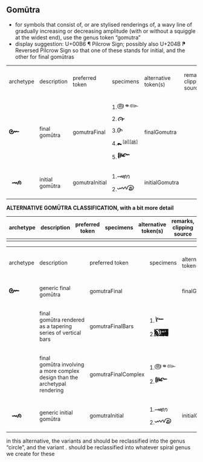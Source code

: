 ## Gomūtra
- for symbols that consist of, or are stylised renderings of, a wavy line of gradually increasing or decreasing amplitude (with or without a squiggle at the widest end), use the genus token “gomutra”
- display suggestion: U+00B6 ¶ Pilcrow Sign; possibly also U+204B ⁋ Reversed Pilcrow Sign so that one of these stands for initial, and the other for final gomūtras


<table class="c52"><tbody><tr class="c16"><td class="c23" colspan="1" rowspan="1"><p class="c4"><span class="c1">archetype</span></p></td><td class="c32" colspan="1" rowspan="1"><p class="c4"><span class="c1">description</span></p></td><td class="c34" colspan="1" rowspan="1"><p class="c4"><span class="c1">preferred token</span></p></td><td class="c39" colspan="1" rowspan="1"><p class="c4"><span class="c1">specimens</span></p></td><td class="c39" colspan="1" rowspan="1"><p class="c4"><span class="c1">alternative token(s)</span></p></td><td class="c17" colspan="1" rowspan="1"><p class="c4"><span class="c1">remarks, clipping source</span></p></td></tr><tr class="c5"><td class="c8" colspan="1" rowspan="1"><p class="c4"><span style="overflow: hidden; display: inline-block; margin: 0.00px 0.00px; border: 0.00px solid #000000; transform: rotate(0.00rad) translateZ(0px); -webkit-transform: rotate(0.00rad) translateZ(0px); width: 27.00px; height: 13.53px;"><img alt="" src="images/image18.png" style="width: 27.00px; height: 13.53px; margin-left: 0.00px; margin-top: 0.00px; transform: rotate(0.00rad) translateZ(0px); -webkit-transform: rotate(0.00rad) translateZ(0px);" title=""></span></p></td><td class="c33" colspan="1" rowspan="1"><p class="c4"><span class="c3 c25">final </span><span class="c9 c3">gom&#363;tra</span></p></td><td class="c18" colspan="1" rowspan="1"><p class="c4"><span class="c1">gomutraFinal</span></p></td><td class="c6" colspan="1" rowspan="1"><p class="c4"><span class="c3 c25">1.</span><span style="overflow: hidden; display: inline-block; margin: 0.00px 0.00px; border: 0.00px solid #000000; transform: rotate(0.00rad) translateZ(0px); -webkit-transform: rotate(0.00rad) translateZ(0px); width: 57.00px; height: 15.00px;"><img alt="9" src="images/image8.png" style="width: 57.00px; height: 15.00px; margin-left: 0.00px; margin-top: 0.00px; transform: rotate(0.00rad) translateZ(0px); -webkit-transform: rotate(0.00rad) translateZ(0px);" title=""></span></p><p class="c4"><span class="c3 c25">2.&nbsp;</span><span style="overflow: hidden; display: inline-block; margin: 0.00px 0.00px; border: 0.00px solid #000000; transform: rotate(0.00rad) translateZ(0px); -webkit-transform: rotate(0.00rad) translateZ(0px); width: 16.53px; height: 12.00px;"><img alt="gomutra" src="images/image2.png" style="width: 16.53px; height: 12.00px; margin-left: 0.00px; margin-top: 0.00px; transform: rotate(0.00rad) translateZ(0px); -webkit-transform: rotate(0.00rad) translateZ(0px);" title=""></span></p><p class="c4"><span class="c3 c25">3.</span><span style="overflow: hidden; display: inline-block; margin: 0.00px 0.00px; border: 0.00px solid #000000; transform: rotate(0.00rad) translateZ(0px); -webkit-transform: rotate(0.00rad) translateZ(0px); width: 15.00px; height: 13.53px;"><img alt="" src="images/image13.png" style="width: 15.00px; height: 13.53px; margin-left: 0.00px; margin-top: 0.00px; transform: rotate(0.00rad) translateZ(0px); -webkit-transform: rotate(0.00rad) translateZ(0px);" title=""></span></p><p class="c4"><span class="c3 c25">4.</span><span style="overflow: hidden; display: inline-block; margin: 0.00px 0.00px; border: 0.00px solid #000000; transform: rotate(0.00rad) translateZ(0px); -webkit-transform: rotate(0.00rad) translateZ(0px); width: 15.00px; height: 12.00px;"><img alt="gomutrafinal" src="images/image10.png" style="width: 15.00px; height: 12.00px; margin-left: 0.00px; margin-top: 0.00px; transform: rotate(0.00rad) translateZ(0px); -webkit-transform: rotate(0.00rad) translateZ(0px);" title=""></span><sup><a href="#cmnt36" id="cmnt_ref36">[aj]</a></sup><sup><a href="#cmnt37" id="cmnt_ref37">[ak]</a></sup></p><p class="c4"><span class="c3 c25">5.</span><span style="overflow: hidden; display: inline-block; margin: 0.00px 0.00px; border: 0.00px solid #000000; transform: rotate(0.00rad) translateZ(0px); -webkit-transform: rotate(0.00rad) translateZ(0px); width: 36.00px; height: 20.00px;"><img alt="" src="images/image52.jpg" style="width: 36.00px; height: 20.00px; margin-left: 0.00px; margin-top: 0.00px; transform: rotate(0.00rad) translateZ(0px); -webkit-transform: rotate(0.00rad) translateZ(0px);" title=""></span></p><p class="c4 c21"><span class="c1"></span></p></td><td class="c6" colspan="1" rowspan="1"><p class="c4"><span class="c1">finalGomutra</span></p></td><td class="c24" colspan="1" rowspan="1"><p class="c4"><span class="c0">&nbsp;</span></p></td></tr><tr class="c5"><td class="c8" colspan="1" rowspan="1"><p class="c4"><span class="c3 c25">&nbsp; </span><span style="overflow: hidden; display: inline-block; margin: 0.00px 0.00px; border: 0.00px solid #000000; transform: rotate(0.00rad) translateZ(0px); -webkit-transform: rotate(0.00rad) translateZ(0px); width: 25.53px; height: 12.00px;"><img alt="" src="images/image21.png" style="width: 25.53px; height: 12.00px; margin-left: 0.00px; margin-top: 0.00px; transform: rotate(0.00rad) translateZ(0px); -webkit-transform: rotate(0.00rad) translateZ(0px);" title=""></span></p></td><td class="c33" colspan="1" rowspan="1"><p class="c4"><span class="c3 c25">initial </span><span class="c3 c9">gom&#363;tra</span></p></td><td class="c18" colspan="1" rowspan="1"><p class="c4"><span class="c1">gomutraInitial</span></p></td><td class="c6" colspan="1" rowspan="1"><p class="c4"><span class="c3 c25">1.</span><span style="overflow: hidden; display: inline-block; margin: 0.00px 0.00px; border: 0.00px solid #000000; transform: rotate(0.00rad) translateZ(0px); -webkit-transform: rotate(0.00rad) translateZ(0px); width: 34.53px; height: 12.00px;"><img alt="gomutra" src="images/image24.png" style="width: 34.53px; height: 12.00px; margin-left: 0.00px; margin-top: 0.00px; transform: rotate(0.00rad) translateZ(0px); -webkit-transform: rotate(0.00rad) translateZ(0px);" title=""></span></p><p class="c4"><span class="c3 c25">2.</span><span style="overflow: hidden; display: inline-block; margin: 0.00px 0.00px; border: 0.00px solid #000000; transform: rotate(0.00rad) translateZ(0px); -webkit-transform: rotate(0.00rad) translateZ(0px); width: 45.00px; height: 16.53px;"><img alt="6" src="images/image19.png" style="width: 45.00px; height: 16.53px; margin-left: 0.00px; margin-top: 0.00px; transform: rotate(0.00rad) translateZ(0px); -webkit-transform: rotate(0.00rad) translateZ(0px);" title=""></span></p></td><td class="c6" colspan="1" rowspan="1"><p class="c4"><span class="c1">initialGomutra</span></p></td><td class="c24" colspan="1" rowspan="1"><p class="c4"><span class="c0">&nbsp;</span></p></td></tr></tbody></table>

**ALTERNATIVE GOMŪTRA CLASSIFICATION, with a bit more detail**

|archetype|description|preferred token|specimens|alternative token(s)|remarks, clipping source|
|:-----:|:-----:|:-----:|:-----:|:-----:|:-----:|
|||||||

<table class="c52"><tbody><tr class="c16"><td class="c23" colspan="1" rowspan="1"><p class="c4"><span class="c1">archetype</span></p></td><td class="c32" colspan="1" rowspan="1"><p class="c4"><span class="c1">description</span></p></td><td class="c34" colspan="1" rowspan="1"><p class="c4"><span class="c1">preferred token</span></p></td><td class="c39" colspan="1" rowspan="1"><p class="c4"><span class="c1">specimens</span></p></td><td class="c39" colspan="1" rowspan="1"><p class="c4"><span class="c1">alternative token(s)</span></p></td><td class="c17" colspan="1" rowspan="1"><p class="c4"><span class="c1">remarks, clipping source</span></p></td></tr><tr class="c5"><td class="c8" colspan="1" rowspan="1"><p class="c4"><span style="overflow: hidden; display: inline-block; margin: 0.00px 0.00px; border: 0.00px solid #000000; transform: rotate(0.00rad) translateZ(0px); -webkit-transform: rotate(0.00rad) translateZ(0px); width: 27.00px; height: 13.53px;"><img alt="" src="images/image18.png" style="width: 27.00px; height: 13.53px; margin-left: 0.00px; margin-top: 0.00px; transform: rotate(0.00rad) translateZ(0px); -webkit-transform: rotate(0.00rad) translateZ(0px);" title=""></span></p></td><td class="c33" colspan="1" rowspan="1"><p class="c4"><span class="c3 c25">generic final </span><span class="c9 c3">gom&#363;tra</span></p></td><td class="c18" colspan="1" rowspan="1"><p class="c4"><span class="c1">gomutraFinal</span></p></td><td class="c6" colspan="1" rowspan="1"><p class="c4 c21"><span class="c1"></span></p></td><td class="c6" colspan="1" rowspan="1"><p class="c4"><span class="c1">finalGomutra</span></p></td><td class="c24" colspan="1" rowspan="1"><p class="c4"><span class="c0">&nbsp;</span></p></td></tr><tr class="c5"><td class="c8" colspan="1" rowspan="1"><p class="c4 c21"><span class="c1"></span></p></td><td class="c33" colspan="1" rowspan="1"><p class="c4"><span class="c3 c25">final </span><span class="c3 c25 c28">gom&#363;tra</span><span class="c1">&nbsp;rendered as a tapering series of vertical bars</span></p></td><td class="c18" colspan="1" rowspan="1"><p class="c4"><span class="c1">gomutraFinalBars</span></p></td><td class="c6" colspan="1" rowspan="1"><p class="c4"><span class="c3 c25">1.</span><span style="overflow: hidden; display: inline-block; margin: 0.00px 0.00px; border: 0.00px solid #000000; transform: rotate(0.00rad) translateZ(0px); -webkit-transform: rotate(0.00rad) translateZ(0px); width: 26.21px; height: 20.00px;"><img alt="" src="images/image65.jpg" style="width: 26.21px; height: 20.00px; margin-left: 0.00px; margin-top: 0.00px; transform: rotate(0.00rad) translateZ(0px); -webkit-transform: rotate(0.00rad) translateZ(0px);" title=""></span></p><p class="c4"><span class="c3 c25">2.</span><span style="overflow: hidden; display: inline-block; margin: 0.00px 0.00px; border: 0.00px solid #000000; transform: rotate(0.00rad) translateZ(0px); -webkit-transform: rotate(0.00rad) translateZ(0px); width: 37.00px; height: 19.00px;"><img alt="" src="images/image3.png" style="width: 37.00px; height: 19.00px; margin-left: 0.00px; margin-top: 0.00px; transform: rotate(0.00rad) translateZ(0px); -webkit-transform: rotate(0.00rad) translateZ(0px);" title=""></span></p></td><td class="c6" colspan="1" rowspan="1"><p class="c4 c21"><span class="c1"></span></p></td><td class="c24" colspan="1" rowspan="1"><p class="c4 c21"><span class="c0"></span></p></td></tr><tr class="c5"><td class="c8" colspan="1" rowspan="1"><p class="c4 c21"><span class="c1"></span></p></td><td class="c33" colspan="1" rowspan="1"><p class="c4"><span class="c3 c25">final </span><span class="c3 c25 c28">gom&#363;tra</span><span class="c1">&nbsp;involving a more complex design than the archetypal rendering</span></p></td><td class="c18" colspan="1" rowspan="1"><p class="c4"><span class="c1">gomutraFinalComplex</span></p></td><td class="c6" colspan="1" rowspan="1"><p class="c4"><span class="c3 c25">1.</span><span style="overflow: hidden; display: inline-block; margin: 0.00px 0.00px; border: 0.00px solid #000000; transform: rotate(0.00rad) translateZ(0px); -webkit-transform: rotate(0.00rad) translateZ(0px); width: 57.00px; height: 15.00px;"><img alt="9" src="images/image8.png" style="width: 57.00px; height: 15.00px; margin-left: 0.00px; margin-top: 0.00px; transform: rotate(0.00rad) translateZ(0px); -webkit-transform: rotate(0.00rad) translateZ(0px);" title=""></span></p><p class="c4"><span class="c3 c25">2.</span><span style="overflow: hidden; display: inline-block; margin: 0.00px 0.00px; border: 0.00px solid #000000; transform: rotate(0.00rad) translateZ(0px); -webkit-transform: rotate(0.00rad) translateZ(0px); width: 36.00px; height: 20.00px;"><img alt="" src="images/image52.jpg" style="width: 36.00px; height: 20.00px; margin-left: 0.00px; margin-top: 0.00px; transform: rotate(0.00rad) translateZ(0px); -webkit-transform: rotate(0.00rad) translateZ(0px);" title=""></span></p></td><td class="c6" colspan="1" rowspan="1"><p class="c4 c21"><span class="c1"></span></p></td><td class="c24" colspan="1" rowspan="1"><p class="c4 c21"><span class="c0"></span></p></td></tr><tr class="c5"><td class="c8" colspan="1" rowspan="1"><p class="c4"><span class="c3 c25">&nbsp; </span><span style="overflow: hidden; display: inline-block; margin: 0.00px 0.00px; border: 0.00px solid #000000; transform: rotate(0.00rad) translateZ(0px); -webkit-transform: rotate(0.00rad) translateZ(0px); width: 25.53px; height: 12.00px;"><img alt="" src="images/image21.png" style="width: 25.53px; height: 12.00px; margin-left: 0.00px; margin-top: 0.00px; transform: rotate(0.00rad) translateZ(0px); -webkit-transform: rotate(0.00rad) translateZ(0px);" title=""></span></p></td><td class="c33" colspan="1" rowspan="1"><p class="c4"><span class="c3 c25">generic initial </span><span class="c9 c3">gom&#363;tra</span></p></td><td class="c18" colspan="1" rowspan="1"><p class="c4"><span class="c1">gomutraInitial</span></p></td><td class="c6" colspan="1" rowspan="1"><p class="c4"><span class="c3 c25">1.</span><span style="overflow: hidden; display: inline-block; margin: 0.00px 0.00px; border: 0.00px solid #000000; transform: rotate(0.00rad) translateZ(0px); -webkit-transform: rotate(0.00rad) translateZ(0px); width: 34.53px; height: 12.00px;"><img alt="gomutra" src="images/image24.png" style="width: 34.53px; height: 12.00px; margin-left: 0.00px; margin-top: 0.00px; transform: rotate(0.00rad) translateZ(0px); -webkit-transform: rotate(0.00rad) translateZ(0px);" title=""></span></p><p class="c4"><span class="c3 c25">2.</span><span style="overflow: hidden; display: inline-block; margin: 0.00px 0.00px; border: 0.00px solid #000000; transform: rotate(0.00rad) translateZ(0px); -webkit-transform: rotate(0.00rad) translateZ(0px); width: 45.00px; height: 16.53px;"><img alt="6" src="images/image19.png" style="width: 45.00px; height: 16.53px; margin-left: 0.00px; margin-top: 0.00px; transform: rotate(0.00rad) translateZ(0px); -webkit-transform: rotate(0.00rad) translateZ(0px);" title=""></span></p></td><td class="c6" colspan="1" rowspan="1"><p class="c4"><span class="c1">initialGomutra</span></p></td><td class="c24" colspan="1" rowspan="1"><p class="c4"><span class="c0">&nbsp;</span></p></td></tr></tbody></table>

in this alternative, the variants  and  should be reclassified into the genus “circle”, and the variant . should be reclassified into whatever spiral genus we create for these
